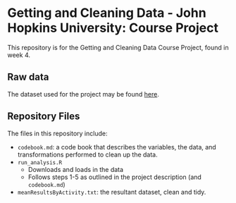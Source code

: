 # Getting and Cleaning Data - John Hopkins University: Course Project

This repository is for the Getting and Cleaning Data Course Project, found in week 4. 

## Raw data
The dataset used for the project may be found [here](https://d396qusza40orc.cloudfront.net/getdata%2Fprojectfiles%2FUCI%20HAR%20Dataset.zip).

## Repository Files
The files in this repository include:
* `codebook.md`: a code book that describes the variables, the data, and transformations performed to clean up the data.
* `run_analysis.R`
    * Downloads and loads in the data
    * Follows steps 1-5 as outlined in the project description (and `codebook.md`)
* `meanResultsByActivity.txt`: the resultant dataset, clean and tidy.